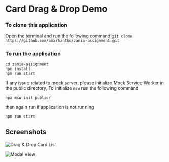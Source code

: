 # Card Drag & Drop Demo

### To clone this application
Open the terminal and run the following command
```git clone https://github.com/amarkantku/zania-assignment.git```

### To run the application
```
cd zania-assignment
npm install
npm run start
```
If any issue related to mock server, please initialize Mock Service Worker in the public directory, To initialize ```msw``` run the following command
```
npx msw init public/
```
then again run if application is not running

```npm run start```

## Screenshots
![Drag & Drop Card List](/zania-assignment\src\images\drag-and-drop-demo.png?raw=true "Card List")

![Modal View](/zania-assignment\src\images\card-view-modal.png?raw=true "Card view in modal")
